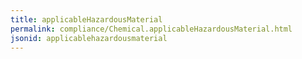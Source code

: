 ```yaml
---
title: applicableHazardousMaterial
permalink: compliance/Chemical.applicableHazardousMaterial.html
jsonid: applicablehazardousmaterial
---
```

